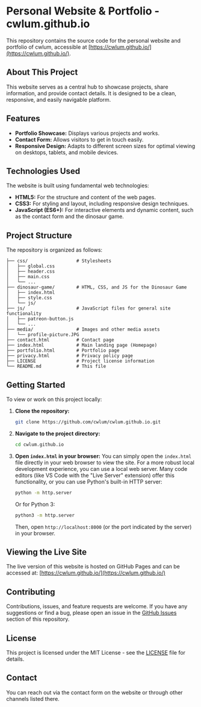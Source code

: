 # Personal Website & Portfolio - cwlum.github.io

This repository contains the source code for the personal website and portfolio of cwlum, accessible at [https://cwlum.github.io/](https://cwlum.github.io/).

## About This Project

This website serves as a central hub to showcase projects, share information, and provide contact details. It is designed to be a clean, responsive, and easily navigable platform.

## Features

*   **Portfolio Showcase:** Displays various projects and works.
*   **Contact Form:** Allows visitors to get in touch easily.
*   **Responsive Design:** Adapts to different screen sizes for optimal viewing on desktops, tablets, and mobile devices.

## Technologies Used

The website is built using fundamental web technologies:

*   **HTML5:** For the structure and content of the web pages.
*   **CSS3:** For styling and layout, including responsive design techniques.
*   **JavaScript (ES6+):** For interactive elements and dynamic content, such as the contact form and the dinosaur game.

## Project Structure

The repository is organized as follows:

```
├── css/                  # Stylesheets
│   ├── global.css
│   ├── header.css
│   ├── main.css
│   └── ...
├── dinosaur-game/        # HTML, CSS, and JS for the Dinosaur Game
│   ├── index.html
│   ├── style.css
│   └── js/
├── js/                   # JavaScript files for general site functionality
│   ├── patreon-button.js
│   └── ...
├── media/                # Images and other media assets
│   └── profile-picture.JPG
├── contact.html          # Contact page
├── index.html            # Main landing page (Homepage)
├── portfolio.html        # Portfolio page
├── privacy.html          # Privacy policy page
├── LICENSE               # Project license information
└── README.md             # This file
```

## Getting Started

To view or work on this project locally:

1.  **Clone the repository:**
    ```bash
    git clone https://github.com/cwlum/cwlum.github.io.git
    ```
2.  **Navigate to the project directory:**
    ```bash
    cd cwlum.github.io
    ```
3.  **Open `index.html` in your browser:**
    You can simply open the `index.html` file directly in your web browser to view the site. For a more robust local development experience, you can use a local web server. Many code editors (like VS Code with the "Live Server" extension) offer this functionality, or you can use Python's built-in HTTP server:
    ```bash
    python -m http.server
    ```
    Or for Python 3:
    ```bash
    python3 -m http.server
    ```
    Then, open `http://localhost:8000` (or the port indicated by the server) in your browser.

## Viewing the Live Site

The live version of this website is hosted on GitHub Pages and can be accessed at:
[https://cwlum.github.io/](https://cwlum.github.io/)

## Contributing

Contributions, issues, and feature requests are welcome. If you have any suggestions or find a bug, please open an issue in the [GitHub Issues](https://github.com/cwlum/cwlum.github.io/issues) section of this repository.

## License

This project is licensed under the MIT License - see the [LICENSE](LICENSE) file for details.

## Contact

You can reach out via the contact form on the website or through other channels listed there.
